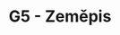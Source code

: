 ---
title: G5 - Zeměpis
subject: Zeměpis
jsonfile: g5
layout: subject
summary: "Přehled všech témat pro zeměpis v G5 popořadě:"
---